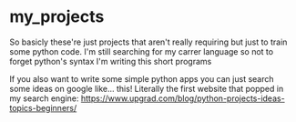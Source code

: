 # my_projects

So basicly these're just projects that aren't really requiring but just to train some python code.
I'm still searching for my carrer language so not to forget python's syntax I'm writing this short programs

If you also want to write some simple python apps you can just search some ideas on google like... this!
Literally the first website that popped in my search engine: https://www.upgrad.com/blog/python-projects-ideas-topics-beginners/
